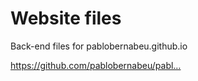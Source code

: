 # Website files

Back-end files for pablobernabeu.github.io 

https://github.com/pablobernabeu/pabl…
